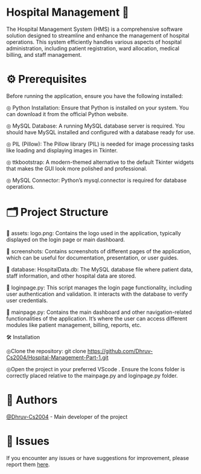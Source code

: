 # Hospital Management 🏥 

The Hospital Management System (HMS) is a comprehensive software solution designed to streamline and enhance the management of hospital operations. This system efficiently handles various aspects of hospital administration, including patient registration, ward allocation, medical billing, and staff management.


# ⚙️ Prerequisites

Before running the application, ensure you have the following installed:

◎ Python Installation: Ensure that Python is installed on your system. You can download it from the official Python website.

◎ MySQL Database: A running MySQL database server is required. You should have MySQL installed and configured with a database ready for use.

◎ PIL (Pillow): The Pillow library (PIL) is needed for image processing tasks like loading and displaying images in Tkinter.

◎ ttkbootstrap: A modern-themed alternative to the default Tkinter widgets that makes the GUI look more polished and professional.

◎ MySQL Connector: Python’s mysql.connector is required for database operations.


# 🗂 Project Structure

📁 assets:
logo.png: Contains the logo used in the application, typically displayed on the login page or main dashboard.

📁 screenshots:
Contains screenshots of different pages of the application, which can be useful for documentation, presentation, or user guides.

📁 database:
HospitalData.db: The MySQL database file where patient data, staff information, and other hospital data are stored.

📄 loginpage.py:
This script manages the login page functionality, including user authentication and validation. It interacts with the database to verify user credentials.

📄 mainpage.py:
Contains the main dashboard and other navigation-related functionalities of the application. It’s where the user can access different modules like patient management, billing, reports, etc.

🛠️ Installation

◎Clone the repository:
git clone https://github.com/Dhruv-Cs2004/Hospital-Management-Part-1.git

◎Open the project in your preferred VScode .
Ensure the Icons folder is correctly placed relative to the mainpage.py and loginpage.py folder.

# 👥 Authors

[@Dhruv-Cs2004](https://github.com/Dhruv-Cs2004) - Main developer of the project



# 🐞 Issues

If you encounter any issues or have suggestions for improvement, please report them [ here](https://github.com/Dhruv-Cs2004/Hospital-Management-Part-1/issues).
